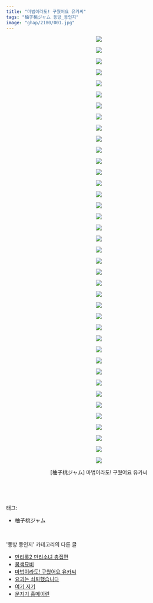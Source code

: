 ```yaml
---
title: "마법이라도! 구웠어요 유카씨"
tags: "柚子桃ジャム 동방_동인지"
image: "ghap/2180/001.jpg"
---
```

<div class="article">
<p style="text-align: center; clear: none; float: none;"><img src="{{ site.nasurl }}/ghap/2180/001.jpg"/></p>
<p style="text-align: center; clear: none; float: none;"><img src="{{ site.nasurl }}/ghap/2180/002.jpg"/></p>
<p style="text-align: center; clear: none; float: none;"><img src="{{ site.nasurl }}/ghap/2180/003.jpg"/></p>
<p style="text-align: center; clear: none; float: none;"><img src="{{ site.nasurl }}/ghap/2180/004.jpg"/></p>
<p style="text-align: center; clear: none; float: none;"><img src="{{ site.nasurl }}/ghap/2180/005.jpg"/></p>
<p style="text-align: center; clear: none; float: none;"><img src="{{ site.nasurl }}/ghap/2180/006.jpg"/></p>
<p style="text-align: center; clear: none; float: none;"><img src="{{ site.nasurl }}/ghap/2180/007.jpg"/></p>
<p style="text-align: center; clear: none; float: none;"><img src="{{ site.nasurl }}/ghap/2180/008.jpg"/></p>
<p style="text-align: center; clear: none; float: none;"><img src="{{ site.nasurl }}/ghap/2180/009.jpg"/></p>
<p style="text-align: center; clear: none; float: none;"><img src="{{ site.nasurl }}/ghap/2180/010.jpg"/></p>
<p style="text-align: center; clear: none; float: none;"><img src="{{ site.nasurl }}/ghap/2180/011.jpg"/></p>
<p style="text-align: center; clear: none; float: none;"><img src="{{ site.nasurl }}/ghap/2180/012.jpg"/></p>
<p style="text-align: center; clear: none; float: none;"><img src="{{ site.nasurl }}/ghap/2180/013.jpg"/></p>
<p style="text-align: center; clear: none; float: none;"><img src="{{ site.nasurl }}/ghap/2180/014.jpg"/></p>
<p style="text-align: center; clear: none; float: none;"><img src="{{ site.nasurl }}/ghap/2180/015.jpg"/></p>
<p style="text-align: center; clear: none; float: none;"><img src="{{ site.nasurl }}/ghap/2180/016.jpg"/></p>
<p style="text-align: center; clear: none; float: none;"><img src="{{ site.nasurl }}/ghap/2180/017.jpg"/></p>
<p style="text-align: center; clear: none; float: none;"><img src="{{ site.nasurl }}/ghap/2180/018.jpg"/></p>
<p style="text-align: center; clear: none; float: none;"><img src="{{ site.nasurl }}/ghap/2180/019.jpg"/></p>
<p style="text-align: center; clear: none; float: none;"><img src="{{ site.nasurl }}/ghap/2180/020.jpg"/></p>
<p style="text-align: center; clear: none; float: none;"><img src="{{ site.nasurl }}/ghap/2180/021.jpg"/></p>
<p style="text-align: center; clear: none; float: none;"><img src="{{ site.nasurl }}/ghap/2180/022.jpg"/></p>
<p style="text-align: center; clear: none; float: none;"><img src="{{ site.nasurl }}/ghap/2180/023.jpg"/></p>
<p style="text-align: center; clear: none; float: none;"><img src="{{ site.nasurl }}/ghap/2180/024.jpg"/></p>
<p style="text-align: center; clear: none; float: none;"><img src="{{ site.nasurl }}/ghap/2180/025.jpg"/></p>
<p style="text-align: center; clear: none; float: none;"><img src="{{ site.nasurl }}/ghap/2180/026.jpg"/></p>
<p style="text-align: center; clear: none; float: none;"><img src="{{ site.nasurl }}/ghap/2180/027.jpg"/></p>
<p style="text-align: center; clear: none; float: none;"><img src="{{ site.nasurl }}/ghap/2180/028.jpg"/></p>
<p style="text-align: center; clear: none; float: none;"><img src="{{ site.nasurl }}/ghap/2180/029.jpg"/></p>
<p style="text-align: center; clear: none; float: none;"><img src="{{ site.nasurl }}/ghap/2180/030.jpg"/></p>
<p style="text-align: center; clear: none; float: none;"><img src="{{ site.nasurl }}/ghap/2180/031.jpg"/></p>
<p style="text-align: center; clear: none; float: none;"><img src="{{ site.nasurl }}/ghap/2180/032.jpg"/></p>
<p style="text-align: center; clear: none; float: none;"><img src="{{ site.nasurl }}/ghap/2180/033.jpg"/></p>
<p style="text-align: center; clear: none; float: none;"><img src="{{ site.nasurl }}/ghap/2180/034.jpg"/></p>
<p style="text-align: center; clear: none; float: none;"><img src="{{ site.nasurl }}/ghap/2180/035.jpg"/></p>
<p style="text-align: center; clear: none; float: none;"><img src="{{ site.nasurl }}/ghap/2180/036.jpg"/></p>
<p style="text-align: center; clear: none; float: none;"><img src="{{ site.nasurl }}/ghap/2180/037.jpg"/></p>
<p style="text-align: center; clear: none; float: none;"><img src="{{ site.nasurl }}/ghap/2180/038.jpg"/></p>
<p style="text-align: center; clear: none; float: none;"><img src="{{ site.nasurl }}/ghap/2180/039.jpg"/></p>
<p style="text-align: center; clear: none; float: none;">[柚子桃ジャム] 마법이라도! 구웠어요 유카씨</p>
<p><br/></p>
</div><br/>
<div class="tagTrail">
<p>태그: </p>
<ul>
<li>柚子桃ジャム</li>
</ul>
</div><br/>
<div class="another">
<p>'동방 동인지' 카테고리의 다른 글</p>
<ul>
<li><a href="/2016-09-16-ghap_2184">만리록2  만리소녀 총집편</a></li>
<li><a href="/2016-09-16-ghap_2181">봄색묘비</a></li>
<li><a href="/2016-09-16-ghap_2180">마법이라도! 구웠어요 유카씨</a></li>
<li><a href="/2016-09-16-ghap_2179">요괴는 쇠퇴했습니다</a></li>
<li><a href="/2016-09-16-ghap_2178">여기 저기</a></li>
<li><a href="/2016-09-16-ghap_2177">문지기 홍메이린</a></li>
</ul>
</div><br/>
<div class="cb_module cb_fluid">
<div class="cb_wrt cb_profile">
</div><!-- commentList close -->
</div><br/>
